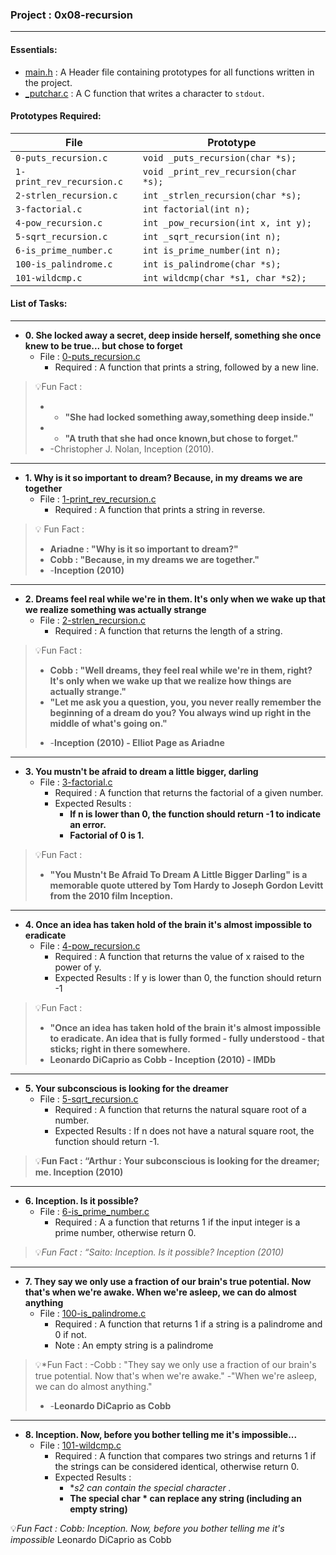 <h3>Project : 0x08-recursion</h3>
<hr>

<h4>Essentials:</h4>

* [main.h](./main.h) : A Header file containing prototypes for all functions written in the project.
* [_putchar.c](./_putchar.c) : A C function that writes a character to `stdout`.

<h4>Prototypes Required:</h4>

| File                         | Prototype                               |
| -----------------------------| ----------------------------------------|
| `0-puts_recursion.c`         | `void _puts_recursion(char *s);`        |
| `1-print_rev_recursion.c`    | `void _print_rev_recursion(char *s);`   |
| `2-strlen_recursion.c`       | `int _strlen_recursion(char *s);`       |
| `3-factorial.c`              | `int factorial(int n);`                 |
| `4-pow_recursion.c`          | `int _pow_recursion(int x, int y);`     |
| `5-sqrt_recursion.c`         | `int _sqrt_recursion(int n);`           |
| `6-is_prime_number.c`        | `int is_prime_number(int n);`           |
| `100-is_palindrome.c`        | `int is_palindrome(char *s);`           |
| `101-wildcmp.c`              | `int wildcmp(char *s1, char *s2);`      |

<h4>List of Tasks:</h4>
<hr>

* **0. She locked away a secret, deep inside herself, something she once knew to be true... but chose to forget**
  * File : [0-puts_recursion.c](./0-puts_recursion.c)
    * Required : A function that prints a string, followed by a new line.

> 💡Fun Fact : 
> - * **"She had locked something away,something deep inside."**
> - * **"A truth that she had once known,but chose to forget."**
> -  -Christopher J. Nolan, Inception (2010).

<hr>

* **1. Why is it so important to dream? Because, in my dreams we are together**
  * File : [1-print_rev_recursion.c](./1-print_rev_recursion.c)
    * Required : A function that prints a string in reverse.
   
> 💡 Fun Fact : 
> - **Ariadne : "Why is it so important to dream?"**
> - **Cobb : "Because, in my dreams we are together."**
> - -**Inception (2010)**
<hr>
  
* **2. Dreams feel real while we're in them. It's only when we wake up that we realize something was actually strange**
  * File : [2-strlen_recursion.c](./2-strlen_recursion.c)
    * Required : A function that returns the length of a string.

> 💡Fun Fact :
> * **Cobb : "Well dreams, they feel real while we're in them, right? It's only when we wake up that we realize how things are actually strange."**
> * **"Let me ask you a question, you, you never really remember the beginning of a dream do you? You always wind up right in the middle of what's going on."**
> - -**Inception (2010) - Elliot Page as Ariadne**
<hr>
  
* **3. You mustn't be afraid to dream a little bigger, darling**
  * File : [3-factorial.c](./3-factorial.c)
    * Required : A function that returns the factorial of a given number.
    * Expected Results : 
      * **If n is lower than 0, the function should return -1 to indicate an error.**
      * **Factorial of 0 is 1.**

> 💡Fun Fact :
> * **"You Mustn't Be Afraid To Dream A Little Bigger Darling" is a memorable quote uttered by Tom Hardy to Joseph Gordon Levitt from the 2010 film Inception.**
<hr>

* **4. Once an idea has taken hold of the brain it's almost impossible to eradicate**
  * File : [4-pow_recursion.c](./4-pow_recursion.c)
    * Required : A function that returns the value of x raised to the power of y.
    * Expected Results : If y is lower than 0, the function should return -1

> 💡Fun Fact : 
> * **"Once an idea has taken hold of the brain it's almost impossible to eradicate. An idea that is fully formed - fully understood - that sticks; right in there somewhere.**
>* **Leonardo DiCaprio as Cobb - Inception (2010) - IMDb**

<hr>
  
* **5. Your subconscious is looking for the dreamer**
  * File : [5-sqrt_recursion.c](./5-sqrt_recursion.c)
    * Required : A function that returns the natural square root of a number.
    * Expected Results : If n does not have a natural square root, the function should return -1.

> 💡**Fun Fact : “Arthur : Your subconscious is looking for the dreamer; me. Inception (2010)**

<hr>

* **6. Inception. Is it possible?**
  * File : [6-is_prime_number.c](./6-is_prime_number.c)
    * Required : A  a function that returns 1 if the input integer is a prime number, otherwise return 0.

>💡*Fun Fact : “Saito: Inception. Is it possible? Inception (2010)*

<hr>

* **7. They say we only use a fraction of our brain's true potential. Now that's when we're awake. When we're asleep, we can do almost anything**
  * File : [100-is_palindrome.c](./100-is_palindrome.c)
    * Required : A function that returns 1 if a string is a palindrome and 0 if not.
    * Note : An empty string is a palindrome

> 💡*Fun Fact :
> -Cobb : "They say we only use a fraction of our brain's true potential. Now that's when we're awake."
> -"When we're asleep, we can do almost anything."
> - -**Leonardo DiCaprio as Cobb**
<hr>

  
* **8. Inception. Now, before you bother telling me it's impossible...**
  * File : [101-wildcmp.c](./101-wildcmp.c)
    * Required : A function that compares two strings and returns 1 if the strings can be considered identical, otherwise return 0.
    * Expected Results : 
      * **s2 can contain the special character *.**
      * **The special char * can replace any string (including an empty string)**
  
💡*Fun Fact : Cobb: Inception. Now, before you bother telling me it's impossible*
Leonardo DiCaprio as Cobb

